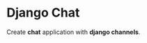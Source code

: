 # Django Chat
Create <b>chat</b> application with <b>django channels</b>.
<!-- 
for user guid
docker run -p 6379:6379 -d redis:5
install webdriver for test codes https://chromedriver.chromium.org/
copy "chromedriver" binary file in env/bin/ path!
python manage.py test
use login to first chat room open
and just get the username and password
if username not exist create it
and if exist auth it, if valid login else error

and use chat room in index views and message models

add default room name
if create room is empty to default room

add popular room
add last room 

load and show more message if scroll up

scroll to end of page and end of frame

full test app
full auto test for app

good style for chats

use navbar for chat
room label in top
and use username, and time for each message
-->